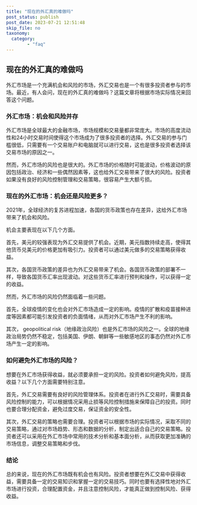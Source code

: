 ```yaml
---
title: "现在的外汇真的难做吗"
post_status: publish
post_date: 2023-07-21 12:51:48
skip_file: no
taxonomy:
  category:
        - "faq"
---
```


## 现在的外汇真的难做吗

外汇市场是一个充满机会和风险的市场，外汇交易也是一个有很多投资者参与的市场。最近，有人会问，现在的外汇真的难做吗？这篇文章将根据市场实际情况来回答这个问题。

### 外汇市场：机会和风险并存

外汇市场是全球最大的金融市场，市场规模和交易量都非常庞大。市场的高度流动性和24小时交易时间使得这个市场成为了很多投资者的选择。外汇交易的参与门槛很低，只需要有一个交易账户和电脑就可以进行交易，这也是很多投资者选择该交易市场的原因之一。

然而，外汇市场的风险也是很大的。外汇市场的价格随时可能波动，价格波动的原因包括政治、经济和一些偶然因素等，这也给外汇交易带来了很大的风险。投资者如果没有良好的风险控制管理和交易策略，很容易产生大额亏损。

### 现在的外汇市场：机会还是风险更多？

2021年，全球经济的复苏进程加速，各国的货币政策也存在差异，这给外汇市场带来了机会和风险。

机会主要表现在以下几个方面。

首先，美元的较强表现为外汇交易提供了机会。近期，美元指数持续走高，使得其他货币兑美元的价格更加有吸引力。投资者可以通过美元做多的交易策略获得收益。

其次，各国货币政策的差异也为外汇交易带来了机会。各国货币政策的部署不一样，导致各国货币汇率出现波动。对这些货币汇率进行预判和操作，可以获得一定的收益。

然而，外汇市场的风险仍然面临着一些问题。

首先，全球疫情的变化也会对外汇市场造成一定的影响。疫情的扩散和疫苗接种进度等因素都可能引发投资者的负面情绪，从而对外汇市场产生不利的影响。

其次， geopolitical risk（地缘政治风险）也是外汇市场的风险之一。全球的地缘政治局势仍然不稳定，包括美国、伊朗、朝鲜等一些敏感地区的事态仍然对外汇市场产生一定的影响。

### 如何避免外汇市场的风险？

想要在外汇市场获得收益，就必须要承担一定的风险。投资者如何避免风险，提高收益？以下几个方面需要特别注意。

首先，外汇交易需要有良好的风险管理体系。投资者在进行外汇交易时，需要具备风险控制的能力，可以根据情况采用止损等风险控制措施来保障自己的投资。同时也要合理分配资金，避免过度交易，保证资金的安全性。

其次，外汇交易的策略也需要合理。投资者可以根据市场的实际情况，采取不同的交易策略，通过对市场趋势、形态和数据的分析，制定出适合自己的交易策略。投资者还可以采用在外汇市场中常用的技术分析和基本面分析，从而获取更加准确的市场信息，调整交易策略和步伐。

### 结论

总的来说，现在的外汇市场既有机会也有风险。投资者想要在外汇交易中获得收益，需要具备一定的交易知识和掌握一定的交易技巧。同时也要有选择性地对外汇市场进行投资，合理配置资金，并且注意控制风险，才能真正做到控制风险、获得收益。
